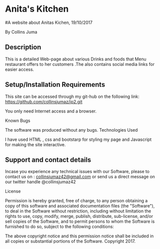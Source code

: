 # Anita's Kitchen
#A website about Anitas Kichen, 19/10/2017

 By Collins Juma

## Description

This is a detailed Web-page about various Drinks and foods that Menu restaurant offers to her customers .The also contains social media links for easier access.

## Setup/Installation Requirements
 This site can be accessed through my git-hub on the following link: https://github.com/collinsjumaz/ip2.git

You only need Internet access and a browser.

 Known Bugs

The software was produced without any bugs.
 Technologies Used

I have used HTML , css and bootstarp for styling my page and Javascript for making the site interactive.
## Support and contact details

Incase you experience any technical issues with our Software, please to contact us on : collinsjumaz42@gmail.com or send us a direct  message on our twitter handle @collinsjumaz42

 License

Permission is hereby granted, free of charge, to any person obtaining a copy of this software and associated documentation files (the "Software"), to deal in the Software without restriction, including without limitation the rights to use, copy, modify, merge, publish, distribute, sub-license, and/or sell copies of the Software, and to permit persons to whom the Software is furnished to do so, subject to the following conditions:

The above copyright notice and this permission notice shall be included in all copies or substantial portions of the Software.
Copyright 2017.
